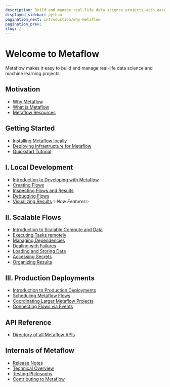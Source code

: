 ```yaml
---
description: Build and manage real-life data science projects with ease.
displayed_sidebar: python
pagination_next: introduction/why-metaflow
pagination_prev:
slug: /
---
```


# Welcome to Metaflow

Metaflow makes it easy to build and manage real-life data science and machine learning
projects.

<div className="tocList">

## Motivation

- [Why Metaflow](introduction/why-metaflow)
- [What is Metaflow](introduction/what-is-metaflow)
- [Metaflow Resources](introduction/metaflow-resources)

## Getting Started

- [Installing Metaflow locally](getting-started/install)
- [Deploying Infrastructure for Metaflow](getting-started/infrastructure)
- [Quickstart Tutorial](getting-started/tutorials/)

## I. Local Development

- [Introduction to Developing with Metaflow](metaflow/introduction)
- [Creating Flows](metaflow/basics)
- [Inspecting Flows and Results](metaflow/client)
- [Debugging Flows](metaflow/debugging)
- [Visualizing Results](metaflow/visualizing-results/) ✨*New Features*✨

## II. Scalable Flows

- [Introduction to Scalable Compute and Data](scaling/introduction)
- [Executing Tasks remotely](scaling/remote-tasks/introduction)
- [Managing Dependencies](scaling/dependencies) 
- [Dealing with Failures](scaling/failures)
- [Loading and Storing Data](scaling/data)
- [Accessing Secrets](scaling/secrets)
- [Organizing Results](scaling/tagging)

## III. Production Deployments

- [Introduction to Production Deployments](production/introduction)
- [Scheduling Metaflow Flows](production/scheduling-metaflow-flows/introduction)
- [Coordinating Larger Metaflow
  Projects](production/coordinating-larger-metaflow-projects)
- [Connecting Flows via Events](production/event-triggering/)

## API Reference

- [Directory of all Metaflow APIs](api/)

## Internals of Metaflow

- [Release Notes](internals/release-notes)
- [Technical Overview](internals/technical-overview)
- [Testing Philosophy](internals/testing-philosophy)
- [Contributing to Metaflow](internals/contributing)


<!--

## Old

- [Release Notes](introduction/release-notes)
- [Roadmap](introduction/roadmap)
- [Get in Touch](introduction/getting-in-touch)
- [Metaflow on AWS](metaflow-on-aws)
- [Metaflow Sandbox](https://metaflow.org/sandbox)
- [Deploying to AWS](metaflow-on-aws/deploy-to-aws)

-->

</div>
